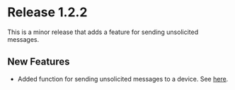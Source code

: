 # Release 1.2.2
This is a minor release that adds a feature for sending unsolicited messages.

## New Features
 - Added function for sending unsolicited messages to a device. See [here](https://github.com/ess-dmsc/lewis/commit/08a335a8b11661478c97fd88e3e7d6bb9fcea866).
